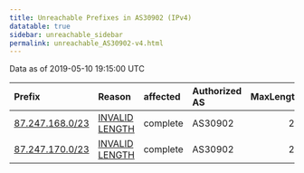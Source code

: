 ```yaml
---
title: Unreachable Prefixes in AS30902 (IPv4)
datatable: true
sidebar: unreachable_sidebar
permalink: unreachable_AS30902-v4.html
---
```


Data as of 2019-05-10 19:15:00 UTC


<div class="datatable-begin"></div>

| Prefix                                                   | Reason                                                                                                    | affected   | Authorized AS   |   MaxLength | Anchor                                         |   unreachable /24s |
|:---------------------------------------------------------|:----------------------------------------------------------------------------------------------------------|:-----------|:----------------|------------:|:-----------------------------------------------|-------------------:|
| [87.247.168.0/23](https://stat.ripe.net/87.247.168.0/23) | [INVALID LENGTH](https://rpki-validator.ripe.net/announcement-preview?asn=AS30902&prefix=87.247.168.0/23) | complete   | AS30902         |          22 | [RIPE](unreachable_RIPE_NCC_RPKI_Root-v4.html) |                  2 |
| [87.247.170.0/23](https://stat.ripe.net/87.247.170.0/23) | [INVALID LENGTH](https://rpki-validator.ripe.net/announcement-preview?asn=AS30902&prefix=87.247.170.0/23) | complete   | AS30902         |          22 | [RIPE](unreachable_RIPE_NCC_RPKI_Root-v4.html) |                  2 |

<div class="datatable-end"></div>